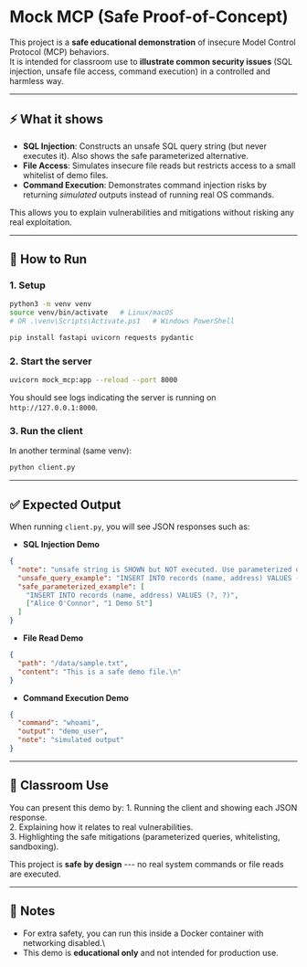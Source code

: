 # Mock MCP (Safe Proof-of-Concept)

This project is a **safe educational demonstration** of insecure Model
Control Protocol (MCP) behaviors.\
It is intended for classroom use to **illustrate common security
issues** (SQL injection, unsafe file access, command execution) in a
controlled and harmless way.

------------------------------------------------------------------------

## ⚡ What it shows

-   **SQL Injection**: Constructs an unsafe SQL query string (but never
    executes it). Also shows the safe parameterized alternative.
-   **File Access**: Simulates insecure file reads but restricts access
    to a small whitelist of demo files.
-   **Command Execution**: Demonstrates command injection risks by
    returning *simulated* outputs instead of running real OS commands.

This allows you to explain vulnerabilities and mitigations without
risking any real exploitation.

------------------------------------------------------------------------

## 🚀 How to Run

### 1. Setup

``` bash
python3 -m venv venv
source venv/bin/activate   # Linux/macOS
# OR .\venv\Scripts\Activate.ps1   # Windows PowerShell

pip install fastapi uvicorn requests pydantic
```

### 2. Start the server

``` bash
uvicorn mock_mcp:app --reload --port 8000
```

You should see logs indicating the server is running on
`http://127.0.0.1:8000`.

### 3. Run the client

In another terminal (same venv):

``` bash
python client.py
```

------------------------------------------------------------------------

## ✅ Expected Output

When running `client.py`, you will see JSON responses such as:

-   **SQL Injection Demo**

``` json
{
  "note": "unsafe string is SHOWN but NOT executed. Use parameterized queries in real code.",
  "unsafe_query_example": "INSERT INTO records (name, address) VALUES ('Alice O'Connor', '1 Demo St')",
  "safe_parameterized_example": [
    "INSERT INTO records (name, address) VALUES (?, ?)",
    ["Alice O'Connor", "1 Demo St"]
  ]
}
```

-   **File Read Demo**

``` json
{
  "path": "/data/sample.txt",
  "content": "This is a safe demo file.\n"
}
```

-   **Command Execution Demo**

``` json
{
  "command": "whoami",
  "output": "demo_user",
  "note": "simulated output"
}
```

------------------------------------------------------------------------

## 🎯 Classroom Use

You can present this demo by: 1. Running the client and showing each
JSON response.\
2. Explaining how it relates to real vulnerabilities.\
3. Highlighting the safe mitigations (parameterized queries,
whitelisting, sandboxing).

This project is **safe by design** --- no real system commands or file
reads are executed.

------------------------------------------------------------------------

## 📌 Notes

-   For extra safety, you can run this inside a Docker container with
    networking disabled.\
-   This demo is **educational only** and not intended for production
    use.